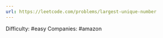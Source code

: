 ```yaml
---
url: https://leetcode.com/problems/largest-unique-number
---
```


Difficulty: #easy
Companies: #amazon